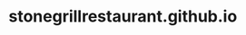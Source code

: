 # stonegrillrestaurant.github.io

<!-- Facebook Share Button -->
<div id="fb-root"></div>
<script async defer crossorigin="anonymous" 
        src="https://connect.facebook.net/en_US/sdk.js#xfbml=1&version=v19.0" 
        nonce="yourNonceHere"></script>

<div class="fb-share-button" 
     data-href="https://yourusername.github.io/your-repo/" 
     data-layout="button" 
     data-size="large">
</div>